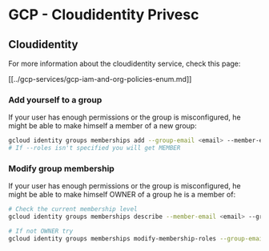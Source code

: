 # GCP - Cloudidentity Privesc

## Cloudidentity

For more information about the cloudidentity service, check this page:

[[../gcp-services/gcp-iam-and-org-policies-enum.md]]

### Add yourself to a group

If your user has enough permissions or the group is misconfigured, he might be able to make himself a member of a new group:

```bash
gcloud identity groups memberships add --group-email <email> --member-email <email> [--roles OWNER]
# If --roles isn't specified you will get MEMBER
```

### Modify group membership

If your user has enough permissions or the group is misconfigured, he might be able to make himself OWNER of a group he is a member of:

```bash
# Check the current membership level
gcloud identity groups memberships describe --member-email <email> --group-email <email>

# If not OWNER try
gcloud identity groups memberships modify-membership-roles --group-email <email> --member-email <email> --add-roles=OWNER
```

